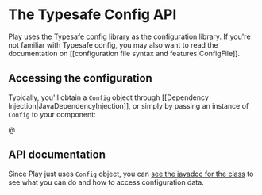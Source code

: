 <!--- Copyright (C) 2009-2018 Lightbend Inc. <https://www.lightbend.com> -->
# The Typesafe Config API

Play uses the [Typesafe config library](https://github.com/typesafehub/config) as the configuration library. If you're not familiar with Typesafe config, you may also want to read the documentation on [[configuration file syntax and features|ConfigFile]].

## Accessing the configuration

Typically, you'll obtain a `Config` object through [[Dependency Injection|JavaDependencyInjection]], or simply by passing an instance of `Config` to your component:

@[](code/javaguide/config/MyController.java)

## API documentation

Since Play just uses `Config` object, you can [see the javadoc for the class](https://static.javadoc.io/com.typesafe/config/1.3.1/com/typesafe/config/Config.html) to see what you can do and how to access configuration data.